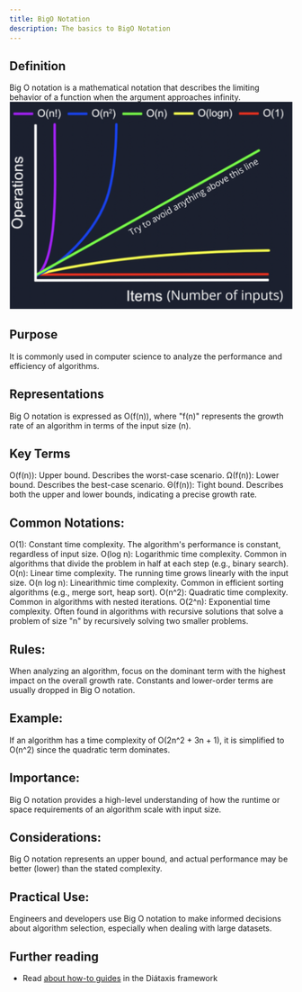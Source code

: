 ```yaml
---
title: BigO Notation
description: The basics to BigO Notation
---
```



## Definition
Big O notation is a mathematical notation that describes the limiting behavior of a function when the argument approaches infinity.
![Illustration](../../../../public/bigO.png)

## Purpose
It is commonly used in computer science to analyze the performance and efficiency of algorithms.

## Representations
Big O notation is expressed as O(f(n)), where "f(n)" represents the growth rate of an algorithm in terms of the input size (n).

## Key Terms
O(f(n)): Upper bound. Describes the worst-case scenario.
Ω(f(n)): Lower bound. Describes the best-case scenario.
Θ(f(n)): Tight bound. Describes both the upper and lower bounds, indicating a precise growth rate.

## Common Notations:
O(1): Constant time complexity. The algorithm's performance is constant, regardless of input size.
O(log n): Logarithmic time complexity. Common in algorithms that divide the problem in half at each step (e.g., binary search).
O(n): Linear time complexity. The running time grows linearly with the input size.
O(n log n): Linearithmic time complexity. Common in efficient sorting algorithms (e.g., merge sort, heap sort).
O(n^2): Quadratic time complexity. Common in algorithms with nested iterations.
O(2^n): Exponential time complexity. Often found in algorithms with recursive solutions that solve a problem of size "n" by recursively solving two smaller problems.

## Rules:
When analyzing an algorithm, focus on the dominant term with the highest impact on the overall growth rate.
Constants and lower-order terms are usually dropped in Big O notation.

## Example:
If an algorithm has a time complexity of O(2n^2 + 3n + 1), it is simplified to O(n^2) since the quadratic term dominates.


## Importance:
Big O notation provides a high-level understanding of how the runtime or space requirements of an algorithm scale with input size.

## Considerations:
Big O notation represents an upper bound, and actual performance may be better (lower) than the stated complexity.

## Practical Use:
Engineers and developers use Big O notation to make informed decisions about algorithm selection, especially when dealing with large datasets.

## Further reading

- Read [about how-to guides](https://diataxis.fr/how-to-guides/) in the Diátaxis framework
